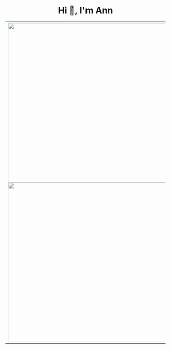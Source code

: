 <h1 align="center">Hi 👋, I'm Ann</h1>


<table style="width:100%;">
  <tr>
    <td>
      <img align="center" width="500" src="[https://github-readme-stats.vercel.app/api?username=hoangann2000&show_icons=true&theme=react&border_color=61dafb&hide_border=true](https://github-readme-stats.vercel.app/api?username=hoangann2000&theme=radical&hide_border=false&include_all_commits=false&count_private=false)" />
      <img width="500" align="center" src="https://github-readme-stats.vercel.app/api/top-langs/?username=hoangann2000&theme=radical&hide_border=false&include_all_commits=false&count_private=false&layout=compact"/>
    </td>
    <td>
      <p align="center"> 
        <img  align="center"src="https://cdn.dribbble.com/users/1059583/screenshots/4171367/coding-freak.gif" alt="dev" width="100%"/>
      </p>
    </td>
  </tr>
</table>




